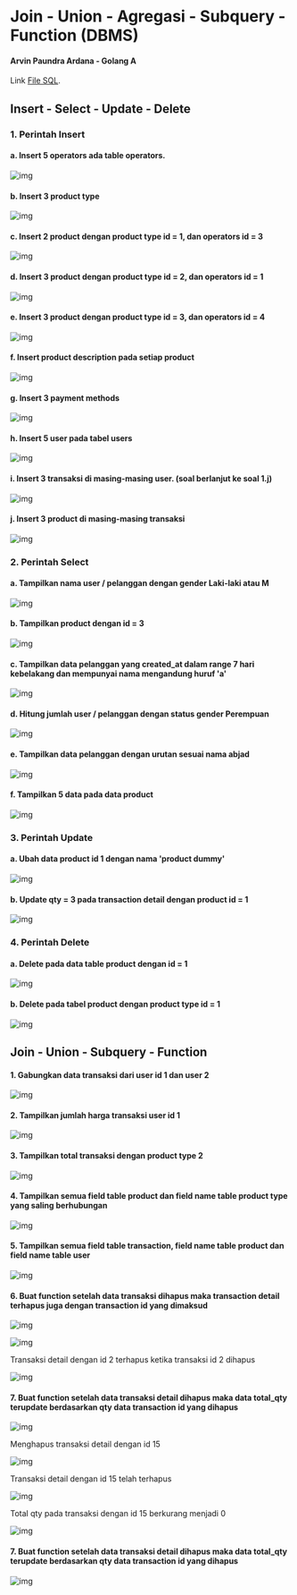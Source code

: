 # Join - Union - Agregasi - Subquery - Function (DBMS)

#### Arvin Paundra Ardana - Golang A

Link [File SQL](<https://github.com/arvinpaundra/go_arvin-paundra-ardana/blob/master/13_Join%20-%20Union%20-%20Agregasi%20-%20Subquery%20-%20Function%20(DBMS)/praktikum/queries.sql>).

## Insert - Select - Update - Delete

### 1. Perintah Insert

#### a. Insert 5 operators ada table operators.

![img](<https://github.com/arvinpaundra/go_arvin-paundra-ardana/blob/master/13_Join%20-%20Union%20-%20Agregasi%20-%20Subquery%20-%20Function%20(DBMS)/screenshots/Screenshot_6.png>)

#### b. Insert 3 product type

![img](<https://github.com/arvinpaundra/go_arvin-paundra-ardana/blob/master/13_Join%20-%20Union%20-%20Agregasi%20-%20Subquery%20-%20Function%20(DBMS)/screenshots/Screenshot_7.png>)

#### c. Insert 2 product dengan product type id = 1, dan operators id = 3

![img](<https://github.com/arvinpaundra/go_arvin-paundra-ardana/blob/master/13_Join%20-%20Union%20-%20Agregasi%20-%20Subquery%20-%20Function%20(DBMS)/screenshots/Screenshot_8.png>)

#### d. Insert 3 product dengan product type id = 2, dan operators id = 1

![img](<https://github.com/arvinpaundra/go_arvin-paundra-ardana/blob/master/13_Join%20-%20Union%20-%20Agregasi%20-%20Subquery%20-%20Function%20(DBMS)/screenshots/Screenshot_9.png>)

#### e. Insert 3 product dengan product type id = 3, dan operators id = 4

![img](<https://github.com/arvinpaundra/go_arvin-paundra-ardana/blob/master/13_Join%20-%20Union%20-%20Agregasi%20-%20Subquery%20-%20Function%20(DBMS)/screenshots/Screenshot_10.png>)

#### f. Insert product description pada setiap product

![img](<https://github.com/arvinpaundra/go_arvin-paundra-ardana/blob/master/13_Join%20-%20Union%20-%20Agregasi%20-%20Subquery%20-%20Function%20(DBMS)/screenshots/Screenshot_11.png>)

#### g. Insert 3 payment methods

![img](<https://github.com/arvinpaundra/go_arvin-paundra-ardana/blob/master/13_Join%20-%20Union%20-%20Agregasi%20-%20Subquery%20-%20Function%20(DBMS)/screenshots/Screenshot_12.png>)

#### h. Insert 5 user pada tabel users

![img](<https://github.com/arvinpaundra/go_arvin-paundra-ardana/blob/master/13_Join%20-%20Union%20-%20Agregasi%20-%20Subquery%20-%20Function%20(DBMS)/screenshots/Screenshot_13.png>)

#### i. Insert 3 transaksi di masing-masing user. (soal berlanjut ke soal 1.j)

![img](<https://github.com/arvinpaundra/go_arvin-paundra-ardana/blob/master/13_Join%20-%20Union%20-%20Agregasi%20-%20Subquery%20-%20Function%20(DBMS)/screenshots/Screenshot_14.png>)

#### j. Insert 3 product di masing-masing transaksi

![img](<https://github.com/arvinpaundra/go_arvin-paundra-ardana/blob/master/13_Join%20-%20Union%20-%20Agregasi%20-%20Subquery%20-%20Function%20(DBMS)/screenshots/Screenshot_15.png>)

### 2. Perintah Select

#### a. Tampilkan nama user / pelanggan dengan gender Laki-laki atau M

![img](<https://github.com/arvinpaundra/go_arvin-paundra-ardana/blob/master/13_Join%20-%20Union%20-%20Agregasi%20-%20Subquery%20-%20Function%20(DBMS)/screenshots/Screenshot_16.png>)

#### b. Tampilkan product dengan id = 3

![img](<https://github.com/arvinpaundra/go_arvin-paundra-ardana/blob/master/13_Join%20-%20Union%20-%20Agregasi%20-%20Subquery%20-%20Function%20(DBMS)/screenshots/Screenshot_17.png>)

#### c. Tampilkan data pelanggan yang created_at dalam range 7 hari kebelakang dan mempunyai nama mengandung huruf 'a'

![img](<https://github.com/arvinpaundra/go_arvin-paundra-ardana/blob/master/13_Join%20-%20Union%20-%20Agregasi%20-%20Subquery%20-%20Function%20(DBMS)/screenshots/Screenshot_18.png>)

#### d. Hitung jumlah user / pelanggan dengan status gender Perempuan

![img](<https://github.com/arvinpaundra/go_arvin-paundra-ardana/blob/master/13_Join%20-%20Union%20-%20Agregasi%20-%20Subquery%20-%20Function%20(DBMS)/screenshots/Screenshot_19.png>)

#### e. Tampilkan data pelanggan dengan urutan sesuai nama abjad

![img](<https://github.com/arvinpaundra/go_arvin-paundra-ardana/blob/master/13_Join%20-%20Union%20-%20Agregasi%20-%20Subquery%20-%20Function%20(DBMS)/screenshots/Screenshot_20.png>)

#### f. Tampilkan 5 data pada data product

![img](<https://github.com/arvinpaundra/go_arvin-paundra-ardana/blob/master/13_Join%20-%20Union%20-%20Agregasi%20-%20Subquery%20-%20Function%20(DBMS)/screenshots/Screenshot_21.png>)

### 3. Perintah Update

#### a. Ubah data product id 1 dengan nama 'product dummy'

![img](<https://github.com/arvinpaundra/go_arvin-paundra-ardana/blob/master/13_Join%20-%20Union%20-%20Agregasi%20-%20Subquery%20-%20Function%20(DBMS)/screenshots/Screenshot_22.png>)

#### b. Update qty = 3 pada transaction detail dengan product id = 1

![img](<https://github.com/arvinpaundra/go_arvin-paundra-ardana/blob/master/13_Join%20-%20Union%20-%20Agregasi%20-%20Subquery%20-%20Function%20(DBMS)/screenshots/Screenshot_23.png>)

### 4. Perintah Delete

#### a. Delete pada data table product dengan id = 1

![img](<https://github.com/arvinpaundra/go_arvin-paundra-ardana/blob/master/13_Join%20-%20Union%20-%20Agregasi%20-%20Subquery%20-%20Function%20(DBMS)/screenshots/Screenshot_24.png>)

#### b. Delete pada tabel product dengan product type id = 1

![img](<https://github.com/arvinpaundra/go_arvin-paundra-ardana/blob/master/13_Join%20-%20Union%20-%20Agregasi%20-%20Subquery%20-%20Function%20(DBMS)/screenshots/Screenshot_25.png>)

## Join - Union - Subquery - Function

#### 1. Gabungkan data transaksi dari user id 1 dan user 2

![img](<https://github.com/arvinpaundra/go_arvin-paundra-ardana/blob/master/13_Join%20-%20Union%20-%20Agregasi%20-%20Subquery%20-%20Function%20(DBMS)/screenshots/Screenshot_26.png>)

#### 2. Tampilkan jumlah harga transaksi user id 1

![img](<https://github.com/arvinpaundra/go_arvin-paundra-ardana/blob/master/13_Join%20-%20Union%20-%20Agregasi%20-%20Subquery%20-%20Function%20(DBMS)/screenshots/Screenshot_27.png>)

#### 3. Tampilkan total transaksi dengan product type 2

![img](<https://github.com/arvinpaundra/go_arvin-paundra-ardana/blob/master/13_Join%20-%20Union%20-%20Agregasi%20-%20Subquery%20-%20Function%20(DBMS)/screenshots/Screenshot_28.png>)

#### 4. Tampilkan semua field table product dan field name table product type yang saling berhubungan

![img](<https://github.com/arvinpaundra/go_arvin-paundra-ardana/blob/master/13_Join%20-%20Union%20-%20Agregasi%20-%20Subquery%20-%20Function%20(DBMS)/screenshots/Screenshot_29.png>)

#### 5. Tampilkan semua field table transaction, field name table product dan field name table user

![img](<https://github.com/arvinpaundra/go_arvin-paundra-ardana/blob/master/13_Join%20-%20Union%20-%20Agregasi%20-%20Subquery%20-%20Function%20(DBMS)/screenshots/Screenshot_30.png>)

#### 6. Buat function setelah data transaksi dihapus maka transaction detail terhapus juga dengan transaction id yang dimaksud

![img](<https://github.com/arvinpaundra/go_arvin-paundra-ardana/blob/master/13_Join%20-%20Union%20-%20Agregasi%20-%20Subquery%20-%20Function%20(DBMS)/screenshots/Screenshot_31.png>)

![img](<https://github.com/arvinpaundra/go_arvin-paundra-ardana/blob/master/13_Join%20-%20Union%20-%20Agregasi%20-%20Subquery%20-%20Function%20(DBMS)/screenshots/Screenshot_32.png>)

Transaksi detail dengan id 2 terhapus ketika transaksi id 2 dihapus

![img](<https://github.com/arvinpaundra/go_arvin-paundra-ardana/blob/master/13_Join%20-%20Union%20-%20Agregasi%20-%20Subquery%20-%20Function%20(DBMS)/screenshots/Screenshot_33.png>)

#### 7. Buat function setelah data transaksi detail dihapus maka data total_qty terupdate berdasarkan qty data transaction id yang dihapus

![img](<https://github.com/arvinpaundra/go_arvin-paundra-ardana/blob/master/13_Join%20-%20Union%20-%20Agregasi%20-%20Subquery%20-%20Function%20(DBMS)/screenshots/Screenshot_34.png>)

Menghapus transaksi detail dengan id 15

![img](<https://github.com/arvinpaundra/go_arvin-paundra-ardana/blob/master/13_Join%20-%20Union%20-%20Agregasi%20-%20Subquery%20-%20Function%20(DBMS)/screenshots/Screenshot_35.png>)

Transaksi detail dengan id 15 telah terhapus

![img](<https://github.com/arvinpaundra/go_arvin-paundra-ardana/blob/master/13_Join%20-%20Union%20-%20Agregasi%20-%20Subquery%20-%20Function%20(DBMS)/screenshots/Screenshot_36.png>)

Total qty pada transaksi dengan id 15 berkurang menjadi 0

![img](<https://github.com/arvinpaundra/go_arvin-paundra-ardana/blob/master/13_Join%20-%20Union%20-%20Agregasi%20-%20Subquery%20-%20Function%20(DBMS)/screenshots/Screenshot_37.png>)

#### 7. Buat function setelah data transaksi detail dihapus maka data total_qty terupdate berdasarkan qty data transaction id yang dihapus

![img](<https://github.com/arvinpaundra/go_arvin-paundra-ardana/blob/master/13_Join%20-%20Union%20-%20Agregasi%20-%20Subquery%20-%20Function%20(DBMS)/screenshots/Screenshot_38.png>)
